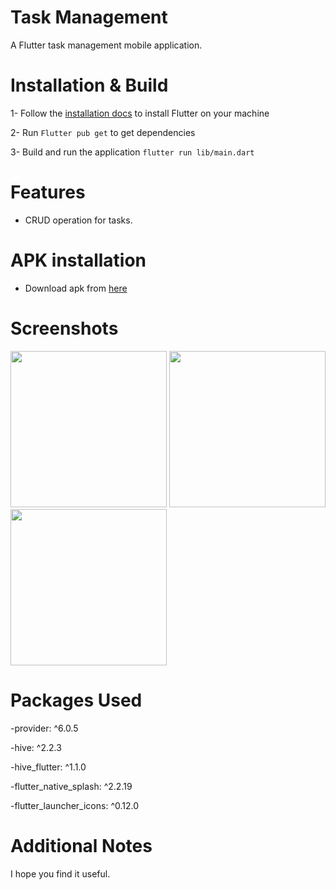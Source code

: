 # Task Management

A Flutter task management mobile application.

# Installation & Build

1- Follow the [installation docs](https://docs.flutter.dev/get-started/install) to install Flutter on your machine

2- Run `Flutter pub get` to get dependencies

3- Build and run the application `flutter run lib/main.dart` 


# Features

- CRUD operation for tasks.

# APK installation

- Download apk from [here](https://drive.google.com/drive/u/0/folders/1UYPWepnZgFYed6jQWtTWwqZVROr8tSmM)

# Screenshots
<span>
<img src="https://user-images.githubusercontent.com/34034904/226210453-1f2949a5-1fbb-4a0d-9fac-f8550725b17d.png" width="250">
<img src="https://user-images.githubusercontent.com/34034904/226210421-7f73de72-b4cc-45dc-b89c-369d7e09f446.png" width="250">
<img src="https://user-images.githubusercontent.com/34034904/226210956-0ed90c04-bd23-4344-aef8-70e1b6c68ef6.png" width="250">
</span>

# Packages Used

-provider: ^6.0.5

-hive: ^2.2.3

-hive_flutter: ^1.1.0

-flutter_native_splash: ^2.2.19

-flutter_launcher_icons: ^0.12.0

# Additional Notes

I hope you find it useful.

